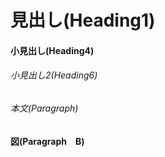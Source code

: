 # 見出し\(Heading1\)

#### 小見出し\(Heading4\)

###### 小見出し2\(Heading6\)

###### 本文\(Paragraph\)

**図\(Paragraph　B\)**

